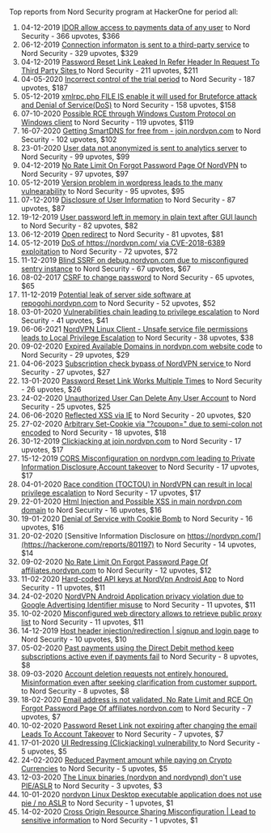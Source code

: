 Top reports from Nord Security program at HackerOne for period all:

1. 04-12-2019 [IDOR allow access to payments data of any user](https://hackerone.com/reports/751577) to Nord Security - 366 upvotes, $366
2. 06-12-2019 [Connection informaton is sent to a third-party service](https://hackerone.com/reports/752402) to Nord Security - 329 upvotes, $329
3. 04-12-2019 [Password Reset Link Leaked In Refer Header In Request To Third Party Sites ](https://hackerone.com/reports/751581) to Nord Security - 211 upvotes, $211
4. 04-05-2020 [Incorrect control of the trial period](https://hackerone.com/reports/865828) to Nord Security - 187 upvotes, $187
5. 05-12-2019 [xmlrpc.php FILE IS enable it will used for Bruteforce attack and Denial of Service(DoS)](https://hackerone.com/reports/752073) to Nord Security - 158 upvotes, $158
6. 07-10-2020 [Possible RCE through Windows Custom Protocol on Windows client](https://hackerone.com/reports/1001255) to Nord Security - 119 upvotes, $119
7. 16-07-2020 [Getting SmartDNS for free from -  join.nordvpn.com](https://hackerone.com/reports/925757) to Nord Security - 102 upvotes, $102
8. 23-01-2020 [User data not anonymized is sent to analytics server](https://hackerone.com/reports/781238) to Nord Security - 99 upvotes, $99
9. 04-12-2019 [No Rate Limit On Forgot Password Page Of NordVPN](https://hackerone.com/reports/751604) to Nord Security - 97 upvotes, $97
10. 05-12-2019 [Version problem in wordpress leads to the many vulnearability](https://hackerone.com/reports/751876) to Nord Security - 95 upvotes, $95
11. 07-12-2019 [Disclosure of User Information](https://hackerone.com/reports/753725) to Nord Security - 87 upvotes, $87
12. 19-12-2019 [User password left in memory in plain text after GUI launch](https://hackerone.com/reports/761480) to Nord Security - 82 upvotes, $82
13. 06-12-2019 [Open redirect](https://hackerone.com/reports/753399) to Nord Security - 81 upvotes, $81
14. 05-12-2019 [DoS of https://nordvpn.com/ via CVE-2018-6389 exploitation](https://hackerone.com/reports/752010) to Nord Security - 72 upvotes, $72
15. 11-12-2019 [Blind SSRF on debug.nordvpn.com due to misconfigured sentry instance](https://hackerone.com/reports/756149) to Nord Security - 67 upvotes, $67
16. 08-02-2017 [CSRF to change password](https://hackerone.com/reports/204703) to Nord Security - 65 upvotes, $65
17. 11-12-2019 [Potential leak of server side software at repogohi.nordvpn.com](https://hackerone.com/reports/756182) to Nord Security - 52 upvotes, $52
18. 03-01-2020 [Vulnerabilities chain leading to privilege escalation](https://hackerone.com/reports/767647) to Nord Security - 41 upvotes, $41
19. 06-06-2021 [NordVPN Linux Client - Unsafe service file permissions leads to Local Privilege Escalation](https://hackerone.com/reports/1218523) to Nord Security - 38 upvotes, $38
20. 09-02-2020 [Expired Available Domains in nordvpn.com website code](https://hackerone.com/reports/791674) to Nord Security - 29 upvotes, $29
21. 04-06-2023 [Subscription check bypass of NordVPN service ](https://hackerone.com/reports/2012443) to Nord Security - 27 upvotes, $27
22. 13-01-2020 [Password Reset Link Works Multiple Times](https://hackerone.com/reports/772886) to Nord Security - 26 upvotes, $26
23. 24-02-2020 [Unauthorized User Can Delete Any User Account](https://hackerone.com/reports/803141) to Nord Security - 25 upvotes, $25
24. 06-06-2020 [Reflected XSS via IE](https://hackerone.com/reports/892717) to Nord Security - 20 upvotes, $20
25. 27-02-2020 [Arbitrary Set-Cookie via "?coupon=" due to semi-colon not encoded](https://hackerone.com/reports/806577) to Nord Security - 18 upvotes, $18
26. 30-12-2019 [Clickjacking at join.nordvpn.com](https://hackerone.com/reports/765955) to Nord Security - 17 upvotes, $17
27. 15-12-2019 [CORS Misconfiguration on nordvpn.com leading to Private Information Disclosure,Account takeover](https://hackerone.com/reports/758785) to Nord Security - 17 upvotes, $17
28. 04-01-2020 [Race condition (TOCTOU) in NordVPN can result in local privilege escalation](https://hackerone.com/reports/768110) to Nord Security - 17 upvotes, $17
29. 22-01-2020 [Html Injection and Possible XSS in main nordvpn.com domain](https://hackerone.com/reports/780632) to Nord Security - 16 upvotes, $16
30. 19-01-2020 [Denial of Service with Cookie Bomb](https://hackerone.com/reports/777984) to Nord Security - 16 upvotes, $16
31. 20-02-2020 [Sensitive Information Disclosure on https://nordvpn.com/](https://hackerone.com/reports/801197) to Nord Security - 14 upvotes, $14
32. 09-02-2020 [No Rate Limit On Forgot Password Page Of affiliates.nordvpn.com](https://hackerone.com/reports/791498) to Nord Security - 12 upvotes, $12
33. 11-02-2020 [Hard-coded API keys at NordVpn Android App](https://hackerone.com/reports/792850) to Nord Security - 11 upvotes, $11
34. 24-02-2020 [NordVPN Android Application privacy violation due to Google Advertising Identifier misuse](https://hackerone.com/reports/803941) to Nord Security - 11 upvotes, $11
35. 10-02-2020 [Misconfigured web directory allows to retrieve public proxy list](https://hackerone.com/reports/791826) to Nord Security - 11 upvotes, $11
36. 14-12-2019 [Host header injection/redirection | signup and login page](https://hackerone.com/reports/758380) to Nord Security - 10 upvotes, $10
37. 05-02-2020 [Past payments using the Direct Debit method keep subscriptions active even if payments fail](https://hackerone.com/reports/789260) to Nord Security - 8 upvotes, $8
38. 09-03-2020 [Account deletion requests not entirely honoured. Misinformation even after seeking clarification from customer support.](https://hackerone.com/reports/813421) to Nord Security - 8 upvotes, $8
39. 18-02-2020 [Email address is not validated, No Rate Limit and RCE On Forgot Password Page Of affiliates.nordvpn.com](https://hackerone.com/reports/798913) to Nord Security - 7 upvotes, $7
40. 10-02-2020 [Password Reset Link not expiring after changing the email Leads To Account Takeover](https://hackerone.com/reports/792737) to Nord Security - 7 upvotes, $7
41. 17-01-2020 [UI Redressing (Clickjacking) vulnerability ](https://hackerone.com/reports/776932) to Nord Security - 5 upvotes, $5
42. 24-02-2020 [Reduced Payment amount while paying on Crypto Currencies](https://hackerone.com/reports/803876) to Nord Security - 5 upvotes, $5
43. 12-03-2020 [The Linux binaries (nordvpn and nordvpnd) don't use PIE/ASLR](https://hackerone.com/reports/817244) to Nord Security - 3 upvotes, $3
44. 10-01-2020 [nordvpn Linux Desktop executable application does not use pie / no ASLR](https://hackerone.com/reports/771977) to Nord Security - 1 upvotes, $1
45. 14-02-2020 [Cross Origin Resource Sharing Misconfiguration | Lead to sensitive information](https://hackerone.com/reports/796557) to Nord Security - 1 upvotes, $1
